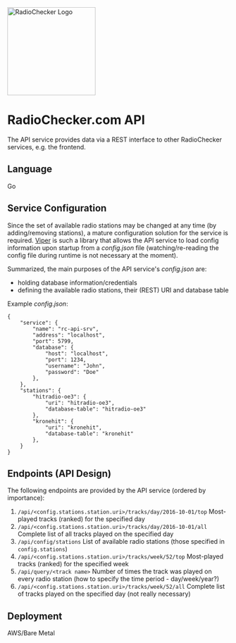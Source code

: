 <img src="http://radiochecker.paulhaunschmied.com/assets/img/jack.png" alt="RadioChecker Logo" width="200"/>

# RadioChecker.com API
The API service provides data via a REST interface to other RadioChecker services, e.g. the frontend.

## Language
Go

## Service Configuration
Since the set of available radio stations may be changed at any time (by adding/removing stations), a mature configuration solution for the service is required. [Viper](https://github.com/spf13/viper) is such a library that allows the API service to load config information upon startup from a *config.json* file (watching/re-reading the config file during runtime is not necessary at the moment).

Summarized, the main purposes of the API service's *config.json* are:
+ holding database information/credentials
+ defining the available radio stations, their (REST) URI and database table

Example *config.json*:
```
{
    "service": {
        "name": "rc-api-srv",
        "address": "localhost",
        "port": 5799,
        "database": {
            "host": "localhost",
            "port": 1234,
            "username": "John",
            "password": "Doe"
        },
    },
    "stations": {
        "hitradio-oe3": {
            "uri": "hitradio-oe3",
            "database-table": "hitradio-oe3"
        },
        "kronehit": {
            "uri": "kronehit",
            "database-table": "kronehit"
        },
    }
}
```

## Endpoints (API Design)
The following endpoints are provided by the API service (ordered by importance):

1. `/api/<config.stations.station.uri>/tracks/day/2016-10-01/top`
Most-played tracks (ranked) for the specified day
2. `/api/<config.stations.station.uri>/tracks/day/2016-10-01/all`
Complete list of all tracks played on the specified day
3. `/api/config/stations`
List of available radio stations (those specified in `config.stations`)
4. `/api/<config.stations.station.uri>/tracks/week/52/top`
Most-played tracks (ranked) for the specified week
5. `/api/query/<track name>`
Number of times the track was played on every radio station (how to specify the time period - day/week/year?)
6. `/api/<config.stations.station.uri>/tracks/week/52/all`
Complete list of tracks played on the specified day (not really necessary)


## Deployment
AWS/Bare Metal
